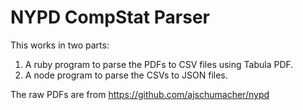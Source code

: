 NYPD CompStat Parser
====================

This works in two parts:

1. A ruby program to parse the PDFs to CSV files using Tabula PDF.
2. A node program to parse the CSVs to JSON files.

The raw PDFs are from https://github.com/ajschumacher/nypd
